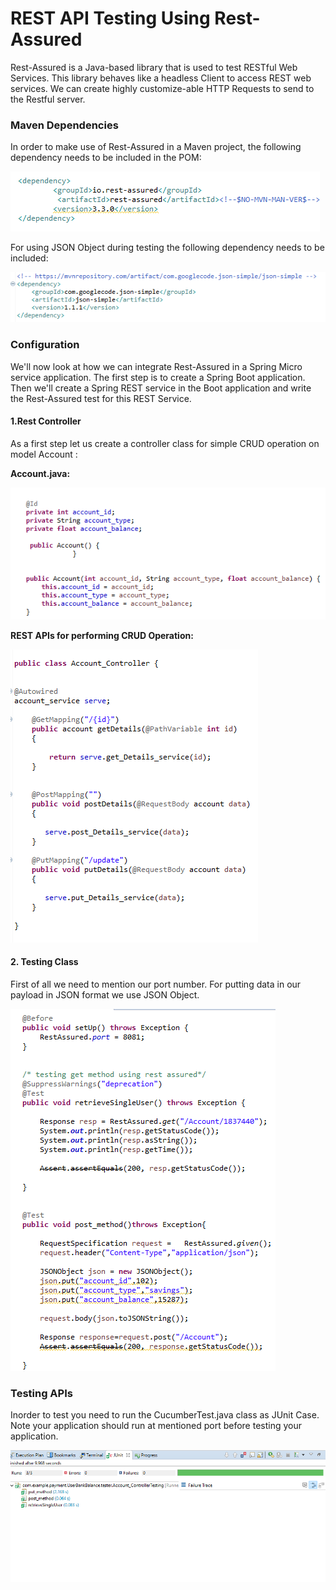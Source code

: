 # REST API Testing Using Rest-Assured
Rest-Assured is a Java-based library that is used to test RESTful Web Services. This library behaves like a headless Client to access REST web services. We can create highly customize-able HTTP Requests to send to the Restful server.

### Maven Dependencies
In order to make use of Rest-Assured in a Maven project, the following dependency needs to be included in the POM:

![](image/rest_assured.png)

For using JSON Object during testing the following dependency needs to be included:

![](image/jsom.png)

### Configuration

We'll now look at how we can integrate Rest-Assured in a Spring Micro service application. The first step is to create a Spring Boot application. Then we'll create a Spring REST service in the Boot application and write the Rest-Assured test for this REST Service.

#### 1.Rest Controller

As a first step let us create a controller class for simple CRUD operation on model Account :

**Account.java:**

![](image/Account.png)


**REST APIs for performing CRUD Operation:**


![](image/Controller.png)

#### 2. Testing Class

First of all we need to mention our port number. For putting data in our payload in JSON format we use JSON Object.

![](image/Test.png)

### Testing APIs

Inorder to test you need to run the CucumberTest.java class as JUnit Case. Note your application should run at mentioned port before testing your application.

 ![](image/testing.png)



